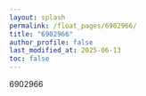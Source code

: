 ```yaml
---
layout: splash
permalink: /float_pages/6902966/
title: "6902966"
author_profile: false
last_modified_at: 2025-06-13
toc: false
---
```

 
6902966
